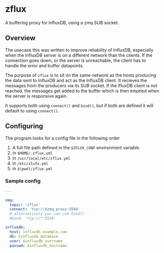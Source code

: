 # zflux

A buffering proxy for InfluxDB, using a zmq SUB socket.

## Overview

The usecase this was written to improve reliability of InfluxDB,
especially when the InfluxDB server is on a different network than the
clients. If the connection goes down, or the server is unreachable,
the client has to handle the error and buffer datapoints.

The purpose of `zflux` is to sit on the same network as the hosts producing
the data sent to InfluxDB and act as the InfluxDB client. It recieves the
messages from the producers via its SUB socket. If the IfluxDB client is not
reached, the messages get added to the buffer which is then emptied when
the server is responsive again.

It supports both using `connect()` and `bind()`, but if both are defined it will default to using `connect()`.

## Configuring

The program looks for a config file in the following order

1. A full file path defined in the `$ZFLUX_CONF` environment variable
2. in `$HOME/.zflux.yml`
3. in `/usr/local/etc/zflux.yml`
4. in `/etc/zlufx.yml`
5. in `$(pwd)/zflux.yml`

### Sample config

```yml
---

zmq:
  topic: 'zflux'
  connect: 'tcp://$zmq_proxy:5560'
  # alternatively you can use bind()
  #bind: 'tcp://*:5559'

influxdb:
  host: influxdb.example.com
  db: $influxdb_database
  user: $influxdb_username
  passwd: $influxdb_hostname

```
